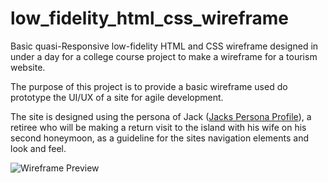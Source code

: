 # low_fidelity_html_css_wireframe

Basic quasi-Responsive low-fidelity HTML and CSS wireframe designed in under a day for a college course project to make a wireframe for a tourism website.

The purpose of this project is to provide a basic wireframe used do prototype the UI/UX of a site for agile development. 

The site is designed using the persona of Jack ([Jacks Persona Profile](https://github.com/ogg130/low_fidelity_html_css_wireframe/blob/master/Persona-Jack.pdf)), a retiree who will be making a return visit to the island with his wife on his second honeymoon, as a guideline for the sites navigation elements and look and feel. 

![Wireframe Preview](https://github.com/ogg130/low_fidelity_html_css_wireframe/blob/master/preview.png)

